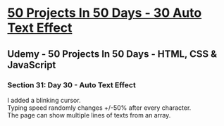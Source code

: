 # [50 Projects In 50 Days - 30 Auto Text Effect](https://arpadgbondor.github.io/50_Projects_In_50_Days-30_Auto_Text_Effect/)

## Udemy - 50 Projects In 50 Days - HTML, CSS & JavaScript
### Section 31: Day 30 - Auto Text Effect

I added a blinking cursor.   
Typing speed randomly changes +/-50% after every character.  
The page can show multiple lines of texts from an array.
